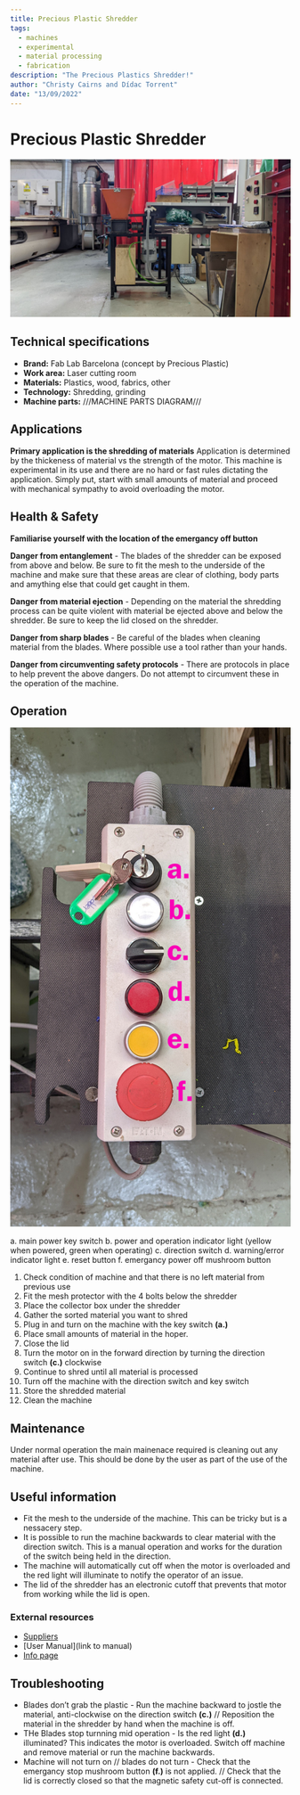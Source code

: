 ```yaml
---
title: Precious Plastic Shredder
tags:
  - machines
  - experimental
  - material processing
  - fabrication
description: "The Precious Plastics Shredder!"
author: "Christy Cairns and Dídac Torrent"
date: "13/09/2022"
---
```


# Precious Plastic Shredder

![](../../assets/shredder-01.jpg)

## Technical specifications

- **Brand:** Fab Lab Barcelona (concept by Precious Plastic)  
- **Work area:** Laser cutting room
- **Materials:** Plastics, wood, fabrics, other
- **Technology:** Shredding, grinding
- **Machine parts:** ///MACHINE PARTS DIAGRAM///

## Applications

**Primary application is the shredding of materials**
Application is determined by the thickeness of material vs the strength of the motor. This machine is experimental in its use and there are no hard or fast rules dictating the application. Simply put, start with small amounts of material and proceed with mechanical sympathy to avoid overloading the motor.

## Health & Safety

**Familiarise yourself with the location of the emergancy off button**

**Danger from entanglement** - The blades of the shredder can be exposed from above and below. Be sure to fit the mesh to the underside of the machine and make sure that these areas are clear of clothing, body parts and amything else that could get caught in them. 

**Danger from material ejection** - Depending on the material the shredding process can be quite violent with material be ejected above and below the shredder. Be sure to keep the lid closed on the shredder.

**Danger from sharp blades** - Be careful of the blades when cleaning material from the blades. Where possible use a tool rather than your hands.

**Danger from circumventing safety protocols** - There are protocols in place to help prevent the above dangers. Do not attempt to circumvent these in the operation of the machine.

## Operation

![](../../assets/shredder-controls-01.jpg)

a. main power key switch
b. power and operation indicator light (yellow when powered, green when operating) 
c. direction switch
d. warning/error indicator light
e. reset button
f. emergancy power off mushroom button

1. Check condition of machine and that there is no left material from previous use
2. Fit the mesh protector with the 4 bolts below the shredder
3. Place the collector box under the shredder
4. Gather the sorted material you want to shred
5. Plug in and turn on the machine with the key switch **(a.)**
6. Place small amounts of material in the hoper.
7. Close the lid
8. Turn the motor on in the forward direction by turning the direction switch **(c.)** clockwise
9. Continue to shred until all material is processed
10. Turn off the machine with the direction switch and key switch
11. Store the shredded material
12. Clean the machine

## Maintenance

Under normal operation the main mainenace required is cleaning out any material after use. This should be done by the user as part of the use of the machine. 

## Useful information

 - Fit the mesh to the underside of the machine. This can be tricky but is a nessacery step. 
 - It is possible to run the machine backwards to clear material with the direction switch. This is a manual operation and works for the duration of the switch being held in the direction.
 - The machine will automatically cut off when the motor is overloaded and the red light will illuminate to notify the operator of an issue. 
 - The lid of the shredder has an electronic cutoff that prevents that motor from working while the lid is open. 

### External resources

  - [Suppliers](https://community.preciousplastic.com/academy/build/shredder)
  - [User Manual](link to manual)
  - [Info page](https://community.preciousplastic.com/academy/build/shredder)

## Troubleshooting

- Blades don’t grab the plastic - Run the machine backward to jostle the material, anti-clockwise on the direction switch **(c.)** // Reposition the material in the shredder by hand when the machine is off.  
- THe Blades stop turnning mid operation - Is the red light **(d.)** illuminated? This indicates the motor is overloaded. Switch off machine and remove material or run the machine backwards.
- Machine will not turn on // blades do not turn - Check that the emergancy stop mushroom button **(f.)** is not applied. // Check that the lid is correctly closed so that the magnetic safety cut-off is connected. 
